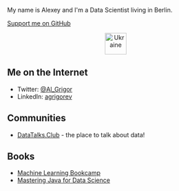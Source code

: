My name is Alexey and I'm a Data Scientist living in Berlin. 

[Support me on GitHub](https://github.com/sponsors/alexeygrigorev)

<p align="center"> <a href="https://supportukrainenow.org/" target="_blank"> <img src="https://images.emojiterra.com/google/noto-emoji/unicode-15/color/svg/1f1fa-1f1e6.svg" alt="Ukraine" width="50" height="50"/> </a>


## Me on the Internet

- Twitter: [@Al_Grigor](https://twitter.com/Al_Grigor)
- LinkedIn: [agrigorev](https://de.linkedin.com/in/agrigorev)


## Communities

- [DataTalks.Club](https://datatalks.club) - the place to talk about data!


## Books

- [Machine Learning Bookcamp](http://bit.ly/mlbookcamp)
- [Mastering Java for Data Science](https://www.amazon.com/Mastering-Java-Data-Science-production-ready-ebook/dp/B01JLBMHMM)
